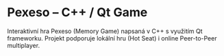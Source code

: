 # Pexeso – C++ / Qt Game

Interaktivní hra Pexeso (Memory Game) napsaná v C++ s využitím Qt frameworku.
Projekt podporuje lokální hru (Hot Seat) i online Peer-to-Peer multiplayer.
